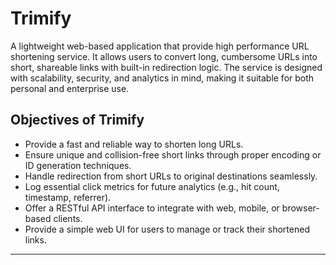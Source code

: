 # Trimify

A lightweight web-based application that provide high performance URL shortening service. It allows users to convert long, cumbersome URLs into short, shareable links with built-in redirection logic. The service is designed with scalability, security, and analytics in mind, making it suitable for both personal and enterprise use.

## Objectives of Trimify

- Provide a fast and reliable way to shorten long URLs.
- Ensure unique and collision-free short links through proper encoding or ID generation techniques.
- Handle redirection from short URLs to original destinations seamlessly.
- Log essential click metrics for future analytics (e.g., hit count, timestamp, referrer).
- Offer a RESTful API interface to integrate with web, mobile, or browser-based clients.
- Provide a simple web UI for users to manage or track their shortened links.

---
